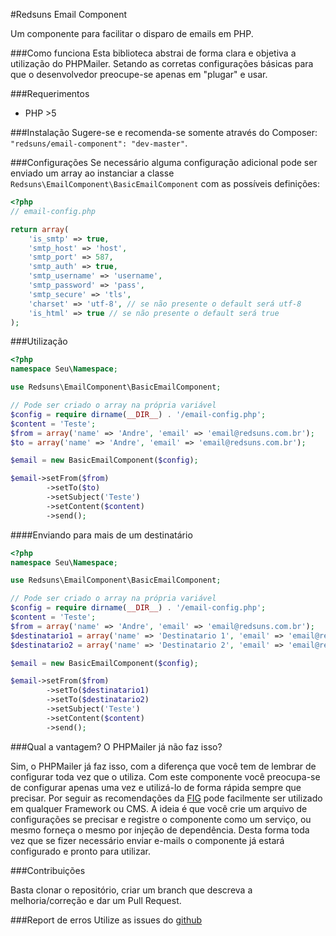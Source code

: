 #Redsuns Email Component

Um componente para facilitar o disparo de emails em PHP.


###Como funciona
Esta biblioteca abstrai de forma clara e objetiva a utilização do PHPMailer. Setando as corretas configurações básicas para que o desenvolvedor preocupe-se apenas em "plugar" e usar.


###Requerimentos

 - PHP >5

###Instalação
Sugere-se e recomenda-se somente através do Composer: `"redsuns/email-component": "dev-master"`.

###Configurações
Se necessário alguma configuração adicional pode ser enviado um array ao instanciar a classe `Redsuns\EmailComponent\BasicEmailComponent` com as possíveis definições:

```php
<?php 
// email-config.php

return array(
    'is_smtp' => true,
    'smtp_host' => 'host',
    'smtp_port' => 587,
    'smtp_auth' => true,
    'smtp_username' => 'username',
    'smtp_password' => 'pass',
    'smtp_secure' => 'tls',
    'charset' => 'utf-8', // se não presente o default será utf-8
    'is_html' => true // se não presente o default será true
);

```

###Utilização

```php
<?php 
namespace Seu\Namespace;

use Redsuns\EmailComponent\BasicEmailComponent;

// Pode ser criado o array na própria variável
$config = require dirname(__DIR__) . '/email-config.php';
$content = 'Teste';
$from = array('name' => 'Andre', 'email' => 'email@redsuns.com.br');
$to = array('name' => 'Andre', 'email' => 'email@redsuns.com.br');

$email = new BasicEmailComponent($config);

$email->setFrom($from)
        ->setTo($to)
        ->setSubject('Teste')
        ->setContent($content)
        ->send();
```

####Enviando para mais de um destinatário

```php
<?php 
namespace Seu\Namespace;

use Redsuns\EmailComponent\BasicEmailComponent;

// Pode ser criado o array na própria variável
$config = require dirname(__DIR__) . '/email-config.php';
$content = 'Teste';
$from = array('name' => 'Andre', 'email' => 'email@redsuns.com.br');
$destinatario1 = array('name' => 'Destinatario 1', 'email' => 'email@redsuns.com.br');
$destinatario2 = array('name' => 'Destinatario 2', 'email' => 'email@redsuns.com.br');

$email = new BasicEmailComponent($config);

$email->setFrom($from)
        ->setTo($destinatario1)
        ->setTo($destinatario2)
        ->setSubject('Teste')
        ->setContent($content)
        ->send();
```

###Qual a vantagem? O PHPMailer já não faz isso?

Sim, o PHPMailer já faz isso, com a diferença que você tem de lembrar de configurar toda vez que o utiliza. Com este componente você preocupa-se de configurar apenas uma vez e utilizá-lo de forma rápida sempre que precisar. Por seguir as recomendações da [FIG](http://www.php-fig.org/) pode facilmente ser utilizado em qualquer Framework ou CMS. A ideia é que você crie um arquivo de configurações se precisar e registre o componente como um serviço, ou mesmo forneça o mesmo por injeção de dependência. Desta forma toda vez que se fizer necessário enviar e-mails o componente já estará configurado e pronto para utilizar.


###Contribuições

Basta clonar o repositório, criar um branch que descreva a melhoria/correção e dar um Pull Request.


###Report de erros
Utilize as issues do [github](https://github.com/redsuns/email-component/issues)

